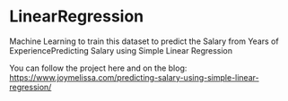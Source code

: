 # LinearRegression
Machine Learning to train this dataset to predict the Salary from Years of ExperiencePredicting Salary using Simple Linear Regression

You can follow the project here and on the blog: https://www.joymelissa.com/predicting-salary-using-simple-linear-regression/
